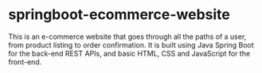 # springboot-ecommerce-website
This is an e-commerce website that goes through all the paths of a user, from product listing to order confirmation. It is built using Java Spring Boot for the back-end REST APIs, and basic HTML, CSS and JavaScript for the front-end.
